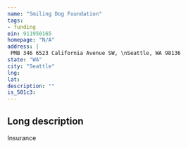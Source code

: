 ```yaml
---
name: "Smiling Dog Foundation"
tags:
- funding
ein: 911950165
homepage: "N/A"
address: |
 PMB 346 6523 California Avenue SW, \nSeattle, WA 98136
state: "WA"
city: "Seattle"
lng: 
lat: 
description: ""
is_501c3: 
---
```


## Long description

Insurance
